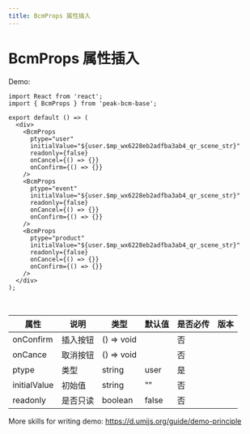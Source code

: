 ```yaml
---
title: BcmProps 属性插入
---
```


# BcmProps 属性插入

Demo:

```tsx
import React from 'react';
import { BcmProps } from 'peak-bcm-base';

export default () => (
  <div>
    <BcmProps
      ptype="user"
      initialValue="${user.$mp_wx6228eb2adfba3ab4_qr_scene_str}"
      readonly={false}
      onCancel={() => {}}
      onConfirm={() => {}}
    />
    <BcmProps
      ptype="event"
      initialValue="${user.$mp_wx6228eb2adfba3ab4_qr_scene_str}"
      readonly={false}
      onCancel={() => {}}
      onConfirm={() => {}}
    />
    <BcmProps
      ptype="product"
      initialValue="${user.$mp_wx6228eb2adfba3ab4_qr_scene_str}"
      readonly={false}
      onCancel={() => {}}
      onConfirm={() => {}}
    />
  </div>
);
```

<br/>

| 属性         | 说明     | 类型       | 默认值 | 是否必传 | 版本 |
| ------------ | -------- | ---------- | ------ | -------- | ---- |
| onConfirm    | 插入按钮 | () => void |        | 否       |      |
| onCance      | 取消按钮 | () => void |        | 否       |      |
| ptype        | 类型     | string     | user   | 是       |      |
| initialValue | 初始值   | string     | ""     | 否       |      |
| readonly     | 是否只读 | boolean    | false  | 否       |      |

More skills for writing demo: https://d.umijs.org/guide/demo-principle
